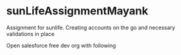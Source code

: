 # sunLifeAssignmentMayank
Assignment for sunlife. Creating accounts on the go and necessary validations in place

Open salesforce free dev org with following 


